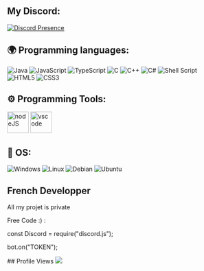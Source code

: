## My Discord:

[![Discord Presence](https://lanyard.cnrad.dev/api/898999050320363550)](https://discord.com/users/898999050320363550)


## 🌍 Programming languages:

![Java](https://img.shields.io/badge/java-%23ED8B00.svg?style=for-the-badge&logo=java&logoColor=white)
![JavaScript](https://img.shields.io/badge/javascript-%23323330.svg?style=for-the-badge&logo=javascript&logoColor=%23F7DF1E)
![TypeScript](https://img.shields.io/badge/typescript-%23007ACC.svg?style=for-the-badge&logo=typescript&logoColor=white)
![C](https://img.shields.io/badge/c-%2300599C.svg?style=for-the-badge&logo=c&logoColor=white)
![C++](https://img.shields.io/badge/c++-%2300599C.svg?style=for-the-badge&logo=c%2B%2B&logoColor=white)
![C#](https://img.shields.io/badge/c%23-%23239120.svg?style=for-the-badge&logo=c-sharp&logoColor=white)
![Shell Script](https://img.shields.io/badge/shell_script-%23121011.svg?style=for-the-badge&logo=gnu-bash&logoColor=white)
![HTML5](https://img.shields.io/badge/html5-%23E34F26.svg?style=for-the-badge&logo=html5&logoColor=white)
![CSS3](https://img.shields.io/badge/css3-%231572B6.svg?style=for-the-badge&logo=css3&logoColor=white)

## ⚙️ Programming Tools:

  [<img alt="nodeJS" width="50px" src="https://cdn.iconscout.com/icon/free/png-512/node-js-1-1174935.png"/>](https://nodejs.org/en/)
  [<img alt="vscode" width="50px" src="https://i.imgur.com/A9ytwO6.png"/>](https://code.visualstudio.com/)

## 🔧 OS:
 ![Windows](https://img.shields.io/badge/Windows-0078D6?style=for-the-badge&logo=windows&logoColor=white)
 ![Linux](https://img.shields.io/badge/Linux-FCC624?style=for-the-badge&logo=linux&logoColor=black)
 ![Debian](https://img.shields.io/badge/Debian-A81D33?style=for-the-badge&logo=debian&logoColor=white)
 ![Ubuntu](https://img.shields.io/badge/Ubuntu-E95420?style=for-the-badge&logo=ubuntu&logoColor=white)

## **__French Developper__**
  All my projet is private<br>
</p>
    Free Code :) : </p>
    const Discord = require("discord.js"); </p>
    bot.on("TOKEN"); </p>
 ## Profile Views
<a href="">
    <img src="https://komarev.com/ghpvc/?username=salahW3b&style=for-the-badge">
</a>

